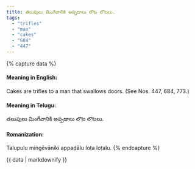 ```yaml
---
title: తలుపులు మింగేవానికి అప్పడాలు లొట లొటలు.
tags:
  - "trifles"
  - "man"
  - "cakes"
  - "684"
  - "447"
---
```


{% capture data %}
#### Meaning in English:
Cakes are trifles to a man that swallows doors.
(See Nos. 447, 684, 773.)

#### Meaning in Telugu:
తలుపులు మింగేవానికి అప్పడాలు లొట లొటలు.

#### Romanization:
Talupulu miṅgēvāniki appaḍālu loṭa loṭalu.
{% endcapture %}

{{ data | markdownify }}

